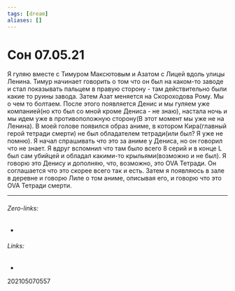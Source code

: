 ```yaml
---
tags: [dream]
aliases: []
---
```

# Сон 07.05.21
Я гуляю вместе с Тимуром Максютовым и Азатом с Лицей вдоль улицы Ленина. Тимур начинает говорить о том что он был на каком-то заводе и стал показывать пальцем в правую сторону - там действительно были какие то руины завода. Затем Азат меняется на Скороходова Рому. Мы о чем то болтаем. После этого появляется Денис и мы гуляем уже компанией(но кто был со мной кроме Дениса - не знаю), настала ночь и мы идем уже в противоположную сторону(В этот момент мы уже не на Ленина). В моей голове появился образ аниме, в котором Кира(главный герой тетради смерти) не был обладателем тетради(или был? Я уже не помню). Я начал спрашивать что это за аниме у Дениса, но он говорил что не знает. Я вдруг вспомнил что там было всего 8 серий и в конце L был сам убийцей и обладал какими-то крыльями(возможно и не был). Я говорю это Денису и дополняю, что, возможно, это OVA Тетради. Он соглашается что это скорее всего так и есть. Затем я появляюсь в зале в деревне и говорю Лиле о том аниме, описывая его, и говорю что это OVA Тетради смерти.
___
###### Zero-links:
-
###### Links:
-

202105070557